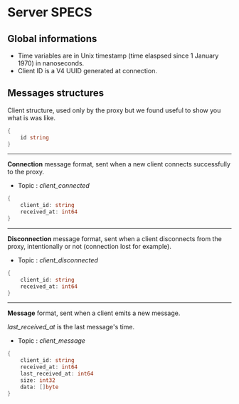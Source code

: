 # Server SPECS

## Global informations
- Time variables are in Unix timestamp (time elaspsed since 1 January 1970) in nanoseconds.
- Client ID is a V4 UUID generated at connection.

## Messages structures
Client structure, used only by the proxy but we found useful to show you what is was like.
```go
{
    id string
}
```

---

**Connection** message format, sent when a new client connects successfully to the proxy.
- Topic : *client_connected*
```go
{
    client_id: string
    received_at: int64
}
```

---

**Disconnection** message format, sent when a client disconnects from the proxy, intentionally or not (connection lost for example).
- Topic : *client_disconnected*
```go
{
    client_id: string
    received_at: int64
}
```

---

**Message** format, sent when a client emits a new message.

*last_received_at* is the last message's time.
- Topic : *client_message*
```go
{
    client_id: string
    received_at: int64
    last_received_at: int64
    size: int32
    data: []byte
}
```

